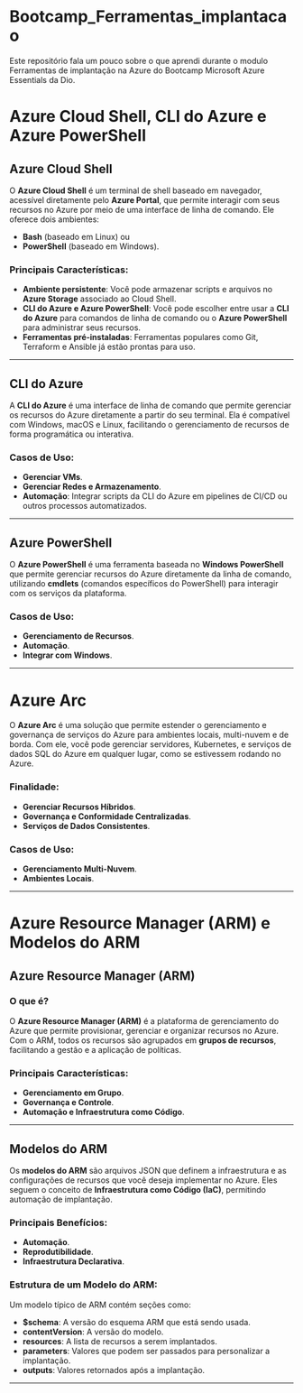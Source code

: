 # Bootcamp_Ferramentas_implantacao
Este repositório fala um pouco sobre o que aprendi durante o modulo Ferramentas de implantação na Azure do Bootcamp Microsoft Azure Essentials da Dio.

# Azure Cloud Shell, CLI do Azure e Azure PowerShell

##  Azure Cloud Shell

O **Azure Cloud Shell** é um terminal de shell baseado em navegador, acessível diretamente pelo **Azure Portal**, que permite interagir com seus recursos no Azure por meio de uma interface de linha de comando. Ele oferece dois ambientes:
- **Bash** (baseado em Linux) ou
- **PowerShell** (baseado em Windows).

### Principais Características:
- **Ambiente persistente**: Você pode armazenar scripts e arquivos no **Azure Storage** associado ao Cloud Shell.
- **CLI do Azure e Azure PowerShell**: Você pode escolher entre usar a **CLI do Azure** para comandos de linha de comando ou o **Azure PowerShell** para administrar seus recursos.
- **Ferramentas pré-instaladas**: Ferramentas populares como Git, Terraform e Ansible já estão prontas para uso.

---

##  CLI do Azure

A **CLI do Azure** é uma interface de linha de comando que permite gerenciar os recursos do Azure diretamente a partir do seu terminal. Ela é compatível com Windows, macOS e Linux, facilitando o gerenciamento de recursos de forma programática ou interativa.

### Casos de Uso:
- **Gerenciar VMs**.
- **Gerenciar Redes e Armazenamento**.
- **Automação**: Integrar scripts da CLI do Azure em pipelines de CI/CD ou outros processos automatizados.

---

##  Azure PowerShell

O **Azure PowerShell** é uma ferramenta baseada no **Windows PowerShell** que permite gerenciar recursos do Azure diretamente da linha de comando, utilizando **cmdlets** (comandos específicos do PowerShell) para interagir com os serviços da plataforma.

### Casos de Uso:
- **Gerenciamento de Recursos**.
- **Automação**.
- **Integrar com Windows**.

---

# Azure Arc

O **Azure Arc** é uma solução que permite estender o gerenciamento e governança de serviços do Azure para ambientes locais, multi-nuvem e de borda. Com ele, você pode gerenciar servidores, Kubernetes, e serviços de dados SQL do Azure em qualquer lugar, como se estivessem rodando no Azure.

### Finalidade:
- **Gerenciar Recursos Híbridos**.
- **Governança e Conformidade Centralizadas**.
- **Serviços de Dados Consistentes**.

### Casos de Uso:
- **Gerenciamento Multi-Nuvem**.
- **Ambientes Locais**.

---

# Azure Resource Manager (ARM) e Modelos do ARM

##  Azure Resource Manager (ARM)

### O que é?
O **Azure Resource Manager (ARM)** é a plataforma de gerenciamento do Azure que permite provisionar, gerenciar e organizar recursos no Azure. Com o ARM, todos os recursos são agrupados em **grupos de recursos**, facilitando a gestão e a aplicação de políticas.

### Principais Características:
- **Gerenciamento em Grupo**.
- **Governança e Controle**.
- **Automação e Infraestrutura como Código**.

---

##  Modelos do ARM

Os **modelos do ARM** são arquivos JSON que definem a infraestrutura e as configurações de recursos que você deseja implementar no Azure. Eles seguem o conceito de **Infraestrutura como Código (IaC)**, permitindo automação de implantação.

### Principais Benefícios:
- **Automação**.
- **Reprodutibilidade**.
- **Infraestrutura Declarativa**.

### Estrutura de um Modelo do ARM:
Um modelo típico de ARM contém seções como:
- **$schema**: A versão do esquema ARM que está sendo usada.
- **contentVersion**: A versão do modelo.
- **resources**: A lista de recursos a serem implantados.
- **parameters**: Valores que podem ser passados para personalizar a implantação.
- **outputs**: Valores retornados após a implantação.

---


